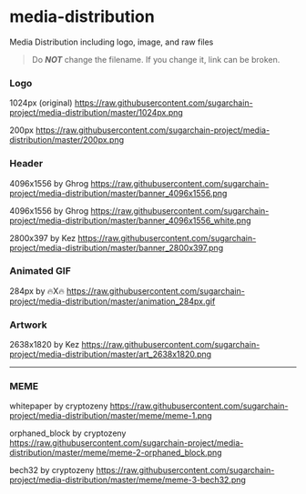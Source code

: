# media-distribution
Media Distribution including logo, image, and raw files

> Do ***NOT*** change the filename. If you change it, link can be broken.

### Logo
1024px (original) https://raw.githubusercontent.com/sugarchain-project/media-distribution/master/1024px.png

200px https://raw.githubusercontent.com/sugarchain-project/media-distribution/master/200px.png

### Header
4096x1556 by Ghrog https://raw.githubusercontent.com/sugarchain-project/media-distribution/master/banner_4096x1556.png

4096x1556 by Ghrog https://raw.githubusercontent.com/sugarchain-project/media-distribution/master/banner_4096x1556_white.png

2800x397 by Kez https://raw.githubusercontent.com/sugarchain-project/media-distribution/master/banner_2800x397.png

### Animated GIF
284px by 🔥X🔥 https://raw.githubusercontent.com/sugarchain-project/media-distribution/master/animation_284px.gif

### Artwork
2638x1820 by Kez https://raw.githubusercontent.com/sugarchain-project/media-distribution/master/art_2638x1820.png

--------

### MEME
whitepaper by cryptozeny https://raw.githubusercontent.com/sugarchain-project/media-distribution/master/meme/meme-1.png

orphaned_block by cryptozeny https://raw.githubusercontent.com/sugarchain-project/media-distribution/master/meme/meme-2-orphaned_block.png

bech32 by cryptozeny https://raw.githubusercontent.com/sugarchain-project/media-distribution/master/meme/meme-3-bech32.png
